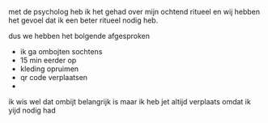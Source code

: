 met de psycholog heb ik het gehad over mijn ochtend ritueel en wij hebben het gevoel dat ik een beter ritueel nodig heb.

dus we hebben het bolgende afgesproken 

- ik ga ombojten sochtens
- 15 min eerder op
- kleding opruimen
- qr code verplaatsen
- 


ik wis wel dat ombijt belangrijk is maar ik heb jet altijd verplaats omdat ik yijd nodig had

